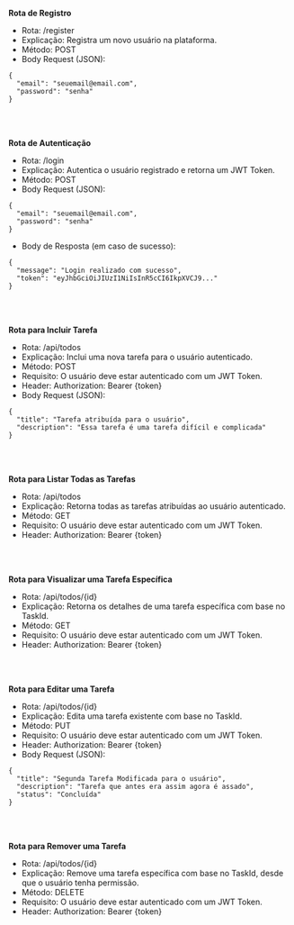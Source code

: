 **Rota de Registro**
- Rota: /register
- Explicação: Registra um novo usuário na plataforma.
- Método: POST
- Body Request (JSON):

```
{
  "email": "seuemail@email.com",
  "password": "senha"
}
```



</br>
</br>

**Rota de Autenticação**
- Rota: /login
- Explicação: Autentica o usuário registrado e retorna um JWT Token.
- Método: POST
- Body Request (JSON):

```
{
  "email": "seuemail@email.com",
  "password": "senha"
}
```

- Body de Resposta (em caso de sucesso):

```
{
  "message": "Login realizado com sucesso",
  "token": "eyJhbGciOiJIUzI1NiIsInR5cCI6IkpXVCJ9..."
}
```


</br>
</br>

**Rota para Incluir Tarefa**
- Rota: /api/todos
- Explicação: Inclui uma nova tarefa para o usuário autenticado.
- Método: POST
- Requisito: O usuário deve estar autenticado com um JWT Token.
- Header: Authorization: Bearer {token}
- Body Request (JSON):

```
{
  "title": "Tarefa atribuída para o usuário",
  "description": "Essa tarefa é uma tarefa difícil e complicada"
}
```


</br>
</br>

**Rota para Listar Todas as Tarefas**
- Rota: /api/todos
- Explicação: Retorna todas as tarefas atribuídas ao usuário autenticado.
- Método: GET
- Requisito: O usuário deve estar autenticado com um JWT Token.
- Header: Authorization: Bearer {token}

</br>
</br>

**Rota para Visualizar uma Tarefa Específica**
- Rota: /api/todos/{id}
- Explicação: Retorna os detalhes de uma tarefa específica com base no TaskId.
- Método: GET
- Requisito: O usuário deve estar autenticado com um JWT Token.
- Header: Authorization: Bearer {token}

</br>
</br>


**Rota para Editar uma Tarefa**
- Rota: /api/todos/{id}
- Explicação: Edita uma tarefa existente com base no TaskId.
- Método: PUT
- Requisito: O usuário deve estar autenticado com um JWT Token.
- Header: Authorization: Bearer {token}
- Body Request (JSON):

```
{
  "title": "Segunda Tarefa Modificada para o usuário",
  "description": "Tarefa que antes era assim agora é assado",
  "status": "Concluída"
}
```



</br>
</br>

**Rota para Remover uma Tarefa**
- Rota: /api/todos/{id}
- Explicação: Remove uma tarefa específica com base no TaskId, desde que o usuário tenha permissão.
- Método: DELETE
- Requisito: O usuário deve estar autenticado com um JWT Token.
- Header: Authorization: Bearer {token}
